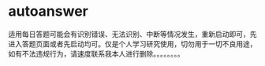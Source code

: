 # autoanswer
适用每日答题可能会有识别错误、无法识别、中断等情况发生，重新启动即可，先进入答题页面或者先启动均可。仅是个人学习研究使用，切勿用于一切不良用途，如有不法违规行为，请速度联系我本人进行删除。。。。。。。。